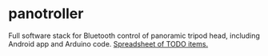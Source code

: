# panotroller
Full software stack for Bluetooth control of panoramic tripod head, including Android app and Arduino code. [Spreadsheet of TODO items.](https://docs.google.com/spreadsheets/d/1RmgUe2ZGkh_iMmGH30a_QDg2gMP9cVXYK8alv1t5Vuo/edit?usp=sharing)
